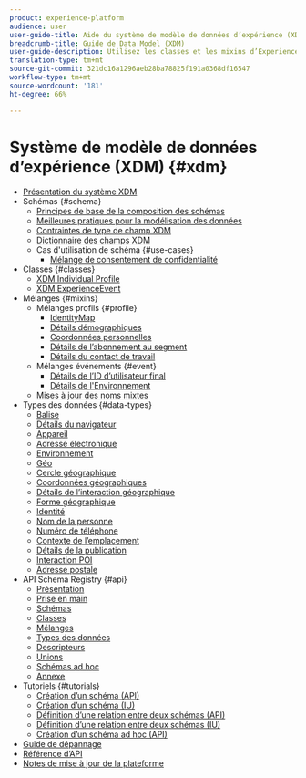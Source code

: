 ```yaml
---
product: experience-platform
audience: user
user-guide-title: Aide du système de modèle de données d’expérience (XDM)
breadcrumb-title: Guide de Data Model (XDM)
user-guide-description: Utilisez les classes et les mixins d’Experience Data Model (XDM) pour normaliser les données d’expérience.
translation-type: tm+mt
source-git-commit: 321dc16a1296aeb28ba78825f191a0368df16547
workflow-type: tm+mt
source-wordcount: '181'
ht-degree: 66%

---
```



# Système de modèle de données d’expérience (XDM) {#xdm}

* [Présentation du système XDM](home.md)
* Schémas {#schema}
   * [Principes de base de la composition des schémas](schema/composition.md)
   * [Meilleures pratiques pour la modélisation des données](schema/best-practices.md)
   * [Contraintes de type de champ XDM](schema/field-constraints.md)
   * [Dictionnaire des champs XDM](schema/field-dictionary.md)
   * Cas d&#39;utilisation de schéma {#use-cases}
      * [Mélange de consentement de confidentialité](schema/privacy-consent.md)
* Classes {#classes}
   * [XDM Individual Profile](./classes/individual-profile.md)
   * [XDM ExperienceEvent](./classes/experienceevent.md)
* Mélanges {#mixins}
   * Mélanges profils {#profile}
      * [IdentityMap](./mixins/profile/identitymap.md)
      * [Détails démographiques](./mixins/profile/person-details.md)
      * [Coordonnées personnelles](./mixins/profile/personal-details.md)
      * [Détails de l’abonnement au segment](./mixins/profile/segmentation.md)
      * [Détails du contact de travail](./mixins/profile/work-details.md)
   * Mélanges événements {#event}
      * [Détails de l’ID d’utilisateur final](./mixins/event/enduserids.md)
      * [Détails de l&#39;Environnement](./mixins/event/environment-details.md)
   * [Mises à jour des noms mixtes](./mixins/name-updates.md)
* Types des données {#data-types}
   * [Balise](./data-types/beacon.md)
   * [Détails du navigateur](./data-types/browser-details.md)
   * [Appareil](./data-types/device.md)
   * [Adresse électronique](./data-types/email-address.md)
   * [Environnement](./data-types/environment.md)
   * [Géo](./data-types/geo.md)
   * [Cercle géographique](./data-types/geo-circle.md)
   * [Coordonnées géographiques](./data-types/geo-coordinates.md)
   * [Détails de l’interaction géographique](./data-types/geo-interaction-details.md)
   * [Forme géographique](./data-types/geo-shape.md)
   * [Identité](./data-types/identity.md)
   * [Nom de la personne](./data-types/person-name.md)
   * [Numéro de téléphone](./data-types/phone-number.md)
   * [Contexte de l’emplacement](./data-types/place-context.md)
   * [Détails de la publication](./data-types/poi-details.md)
   * [Interaction POI](./data-types/poi-interaction.md)
   * [Adresse postale](./data-types/postal-address.md)
* API Schema Registry {#api}
   * [Présentation](api/overview.md)
   * [Prise en main](api/getting-started.md)
   * [Schémas](api/schemas.md)
   * [Classes](api/classes.md)
   * [Mélanges](api/mixins.md)
   * [Types des données](api/data-types.md)
   * [Descripteurs](api/descriptors.md)
   * [Unions](api/unions.md)
   * [Schémas ad hoc](api/ad-hoc.md)
   * [Annexe](api/appendix.md)
* Tutoriels {#tutorials}
   * [Création d’un schéma (API)](tutorials/create-schema-api.md)
   * [Création d’un schéma (IU)](tutorials/create-schema-ui.md)
   * [Définition d’une relation entre deux schémas (API)](tutorials/relationship-api.md)
   * [Définition d’une relation entre deux schémas (IU)](tutorials/relationship-ui.md)
   * [Création d’un schéma ad hoc (API)](tutorials/ad-hoc.md)
* [Guide de dépannage](troubleshooting-guide.md)
* [Référence d’API](https://www.adobe.io/apis/experienceplatform/home/api-reference.html#!acpdr/swagger-specs/schema-registry.yaml)
* [Notes de mise à jour de la plateforme](https://docs.adobe.com/content/help/fr-FR/experience-platform/release-notes/latest.html)